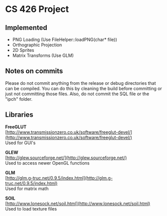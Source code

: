 CS 426 Project
==============

Implemented 
-----------

* PNG Loading (Use FileHelper::loadPNG(char* file))
* Orthographic Projection 
* 2D Sprites 
* Matrix Transforms (Use GLM) 

Notes on commits
----------------
Please do not commit anything from the release or debug directories that can be compiled. You can do this by cleaning the build before committing or just not committing those files. Also, do not commit the SQL file or the "ipch" folder.

Libraries
---------

**FreeGLUT**  
[http://www.transmissionzero.co.uk/software/freeglut-devel/](http://www.transmissionzero.co.uk/software/freeglut-devel/)  
Used for GUI's

**GLEW**   
[http://glew.sourceforge.net/](http://glew.sourceforge.net/)  
Used to access newer OpenGL functions
 
**GLM**  
[http://glm.g-truc.net/0.9.5/index.html](http://glm.g-truc.net/0.9.5/index.html)  
Used for matrix math

**SOIL**  
[http://www.lonesock.net/soil.html](http://www.lonesock.net/soil.html)  
Used to load texture files 